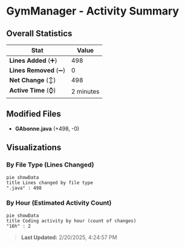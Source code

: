 # GymManager - Activity Summary 

## Overall Statistics

| Stat                   | Value                                                             |
| ---------------------- | ----------------------------------------------------------------- |
| **Lines Added** (➕)   | 498                                          |
| **Lines Removed** (➖) | 0                                        |
| **Net Change** (↕)    | 498                |
| **Active Time** (⌚)   | 2 minutes |


## Modified Files
- **GAbonne.java** (+498, -0)

## Visualizations

### By File Type (Lines Changed)

```mermaid
pie showData
title Lines changed by file type
".java" : 498
```

### By Hour (Estimated Activity Count)

```mermaid
pie showData
title Coding activity by hour (count of changes)
"16h" : 2
```


> **Last Updated:** 2/20/2025, 4:24:57 PM